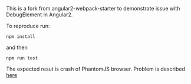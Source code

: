 This is a fork from angular2-webpack-starter to demonstrate issue with DebugElement in Angular2.

To reproduce run:
```
npm install
```

and then
```
npm run test
```

The expected resut is crash of PhantomJS browser.
Problem is described [here](https://medium.com/@martatatiana/poor-detective-angular2-browser-crash-and-debugelement-f0a651dbf33#.5mv0rwajx)
